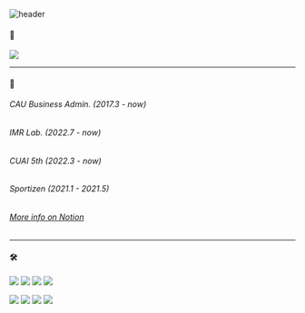 ![header](https://capsule-render.vercel.app/api?type=waving&color=black&height=200&section=header&text=&fontSize=50)

#### 🦝
<img src="https://img.shields.io/badge/edwinjungwoo@gmail.com-EA4335?style=flat-square&logo=Gmail&logoColor=white"/> 


---


#### 🔎
###### CAU Business Admin. (2017.3 - now)

###### IMR Lab. (2022.7 - now)

###### CUAI 5th (2022.3 - now)

###### Sportizen (2021.1 - 2021.5)

###### [More info on Notion](https://edwinjungwoo.notion.site/02a1aeaa0a9a4fa29afb73b50c32e5ab)

---


#### 🛠
<img src="https://img.shields.io/badge/Python-3776AB?style=flat-square&logo=Python&logoColor=white"/> <img src="https://img.shields.io/badge/PyTorch-EE4C2C?style=flat-square&logo=PyTorch&logoColor=white"/> <img src="https://img.shields.io/badge/Linux-FCC624?style=flat-square&logo=Linux&logoColor=white"/> <img src="https://img.shields.io/badge/Docker-2496ED?style=flat-square&logo=Docker&logoColor=white"/> 

<img src="https://img.shields.io/badge/Notion-000000?style=flat-square&logo=Notion&logoColor=white"/> <img src="https://img.shields.io/badge/Slack-4A154B?style=flat-square&logo=Slack&logoColor=white"/> <img src="https://img.shields.io/badge/Git-F05032?style=flat-square&logo=Git&logoColor=white"/> <img src="https://img.shields.io/badge/MS office-D83B01?style=flat-square&logo=Microsoft Office&logoColor=white"/>
